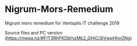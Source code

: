 # Nigrum-Mors-Remedium
Nigrum mors remedium for Ventspils IT challenge 2019

Source files and PC version (https://mega.nz/#F!T3RhFKDb!nzMk2_GHjCi3jVwpHhxGNg)
